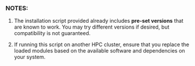 ### NOTES:
1. The installation script provided already includes **pre-set versions** that are known to work. You may try different versions if desired, but compatibility is not guaranteed.

2. If running this script on another HPC cluster, ensure that you replace the loaded modules based on the available software and dependencies on your system.

